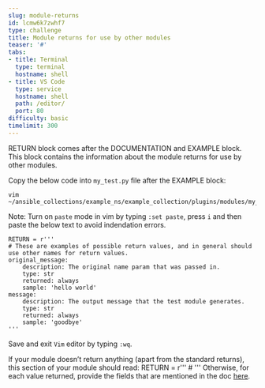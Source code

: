 ```yaml
---
slug: module-returns
id: lcmw6k7zwhf7
type: challenge
title: Module returns for use by other modules
teaser: '#'
tabs:
- title: Terminal
  type: terminal
  hostname: shell
- title: VS Code
  type: service
  hostname: shell
  path: /editor/
  port: 80
difficulty: basic
timelimit: 300
---
```

RETURN block comes after the DOCUMENTATION and EXAMPLE block. This block contains the information about the module returns for use by other modules.

Copy the below code into `my_test.py` file after the EXAMPLE block:

```
vim ~/ansible_collections/example_ns/example_collection/plugins/modules/my_test.py
```

Note: Turn on `paste` mode in vim by typing `:set paste`, press `i` and then paste the below text to avoid indendation errors.

~~~
RETURN = r'''
# These are examples of possible return values, and in general should use other names for return values.
original_message:
    description: The original name param that was passed in.
    type: str
    returned: always
    sample: 'hello world'
message:
    description: The output message that the test module generates.
    type: str
    returned: always
    sample: 'goodbye'
'''
~~~

Save and exit `Vim` editor by typing `:wq`.

If your module doesn’t return anything (apart from the standard returns), this section of your module should read: RETURN = r''' # ''' Otherwise, for each value returned, provide the fields that are mentioned in the doc [here](https://docs.ansible.com/ansible/latest/dev_guide/developing_modules_documenting.html#return-block).
